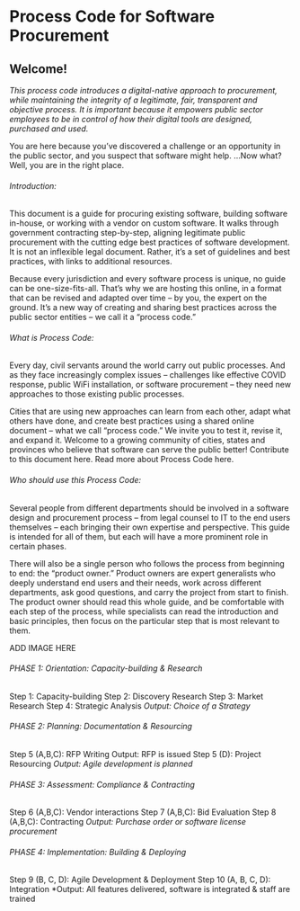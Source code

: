 # Process Code for Software Procurement

## Welcome!

*This process code introduces a digital-native approach to procurement, while maintaining the integrity of a legitimate, fair, transparent and objective process. It is important because it empowers public sector employees to be in control of how their digital tools are designed, purchased and used.*

You are here because you’ve discovered a challenge or an opportunity in the public sector, and you suspect that software might help. 
…Now what? 
Well, you are in the right place. 

###### Introduction: 
This document is a guide for procuring existing software, building software in-house, or working with a vendor on custom software. It walks through government contracting step-by-step, aligning legitimate public procurement with the cutting edge best practices of software development. It is not an inflexible legal document. Rather, it’s a set of guidelines and best practices, with links to additional resources.

Because every jurisdiction and every software process is unique, no guide can be one-size-fits-all. That’s why we are hosting this online, in a format that can be revised and adapted over time – by you, the expert on the ground. It’s a new way of creating and sharing best practices across the public sector entities – we call it a “process code.”  

###### What is Process Code: 
Every day, civil servants around the world carry out public processes. And as they face increasingly complex issues – challenges like effective COVID response, public WiFi installation, or software procurement – they need new approaches to those existing public processes. 

Cities that are using new approaches can learn from each other, adapt what others have done, and create best practices using a shared online document – what we call “process code.” We invite you to test it, revise it, and expand it. Welcome to a growing community of cities, states and provinces who believe that software can serve the public better! 
Contribute to this document here.
Read more about Process Code here. 

###### Who should use this Process Code: 
Several people from different departments should be involved in a software design and procurement process – from legal counsel to IT to the end users themselves – each bringing their own expertise and perspective. This guide is intended for all of them, but each will have a more prominent role in certain phases.

There will also be a single person who follows the process from beginning to end: the “product owner.” Product owners are expert generalists who deeply understand end users and their needs, work across different departments, ask good questions, and carry the project from start to finish. The product owner should read this whole guide, and be comfortable with each step of the process, while specialists can read the introduction and basic principles, then focus on the particular step that is most relevant to them.

ADD IMAGE HERE

###### PHASE 1: Orientation: Capacity-building & Research
Step 1: Capacity-building
Step 2: Discovery Research
Step 3: Market Research
Step 4: Strategic Analysis
*Output: Choice of a Strategy*

###### PHASE 2: Planning: Documentation & Resourcing
Step 5 (A,B,C): RFP Writing
Output: RFP is issued
Step 5 (D): Project Resourcing
*Output: Agile development is planned*

###### PHASE 3: Assessment: Compliance & Contracting
Step 6 (A,B,C): Vendor interactions
Step 7 (A,B,C): Bid Evaluation
Step 8 (A,B,C): Contracting
*Output: Purchase order or software license procurement*

###### PHASE 4: Implementation: Building & Deploying
Step 9 (B, C, D): Agile Development & Deployment
Step 10 (A, B, C, D): Integration
*Output: All features delivered, software is integrated & staff are trained

